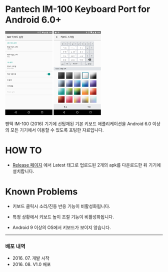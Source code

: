 # Pantech IM-100 Keyboard Port for Android 6.0+

<img src="Images/app_1.png" width="30%" height="30%" alt="Screenshot"></img>
<img src="Images/app_2.png" width="30%" height="30%" alt="Screenshot"></img>

팬택 IM-100 (2016) 기기에 선탑재된 기본 키보드 애플리케이션을
Android 6.0 이상의 모든 기기에서 이용할 수 있도록 포팅한 자료입니다.

# HOW TO

- <a href="https://github.com/yymin1022/IM-100_Keyboard/releases">Release 페이지</a> 에서 Latest 태그로 업로드된 2개의 apk를 다운로드한 뒤 기기에 설치합니다.

# Known Problems

- 키보드 클릭시 소리/진동 반응 기능이 비활성화됩니다.

- 특정 상황에서 키보드 높이 조절 기능이 비활성화됩니다.

- Android 9 이상의 OS에서 키보드가 보이지 않습니다.

***

### 배포 내역
* 2016\. 07\. 개발 시작
* 2016\. 08\. V1\.0 배포